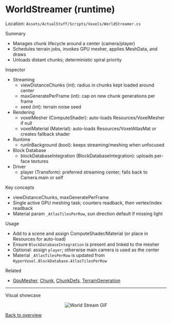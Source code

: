 # WorldStreamer (runtime)

Location: `Assets/ActualStuff/Scripts/Voxels/WorldStreamer.cs`

Summary
- Manages chunk lifecycle around a center (camera/player)
- Schedules terrain jobs, invokes GPU mesher, applies MeshData, and draws
- Unloads distant chunks; deterministic spiral priority

Inspector
- Streaming
	- viewDistanceChunks (int): radius in chunks kept loaded around center
	- maxGeneratePerFrame (int): cap on new chunk generations per frame
	- seed (int): terrain noise seed
- Rendering
	- voxelMesher (ComputeShader): auto-loads Resources/VoxelMesher if null
	- voxelMaterial (Material): auto-loads Resources/VoxelAtlasMat or creates fallback shader
- Runtime
	- runInBackground (bool): keeps streaming/meshing when unfocused
- Block Database
	- blockDatabaseIntegration (BlockDatabaseIntegration): uploads per-face textures
- Driver
	- player (Transform): preferred streaming center; falls back to Camera.main or self

Key concepts
- viewDistanceChunks, maxGeneratePerFrame
- Single active GPU meshing task; counters readback, then vertex/index readback
- Material param `_AtlasTilesPerRow`, sun direction default if missing light

Usage
- Add to a scene and assign ComputeShader/Material (or place in Resources for auto-load)
- Ensure `BlockDatabaseIntegration` is present and linked to the mesher
- Optional: assign `player`; otherwise main camera is used as the center
- Material `_AtlasTilesPerRow` is updated from `HyperVoxel.BlockDatabase.AtlasTilesPerRow`

Related
- [GpuMesher](gpu-mesher.md), [Chunk](chunk.md), [ChunkDefs](chunk-defs.md), [TerrainGeneration](terrain-generation.md)

---

Visual showcase

<p align="center">
	<img src="../images/World%20Stream.gif" alt="World Stream GIF">
</p>

[Back to overview](../overview.md)
